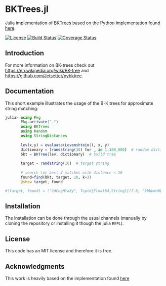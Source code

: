 # BKTrees.jl

Julia implementation of [BKTrees](https://en.wikipedia.org/wiki/BK-tree) based on the Python implementation found [here](https://github.com/Jetsetter/pybktree).

[![License](http://img.shields.io/badge/license-MIT-brightgreen.svg?style=flat)](LICENSE.md)
[![Build Status](https://travis-ci.org/zgornel/BKTrees.jl.svg?branch=master)](https://travis-ci.org/zgornel/BKTrees.jl)
[![Coverage Status](https://coveralls.io/repos/github/zgornel/BKTrees.jl/badge.svg?branch=master)](https://coveralls.io/github/zgornel/BKTrees.jl?branch=master)



## Introduction

For more information on BK-trees check out https://en.wikipedia.org/wiki/BK-tree and https://github.com/Jetsetter/pybktree.

## Documentation

 This short example illustrates the usage of the B-K trees for approximate string matching:
```julia
julia> using Pkg
       Pkg.activate(".")
       using BKTrees
       using Random
       using StringDistances
       
       lev(x,y) = evaluate(Levenshtein(), x, y)
       dictionary = [randstring(10) for _ in 1:100_000]  # random dictionary
       bkt = BKTree(lev, dictionary)  # build tree
       
       target = randstring(10)  # target string
       
       # search for best 3 matches with distance < 10
       found=find(bkt, target, 10, k=3) 
       @show target, found

#(target, found) = ("3dCngHYaXy", Tuple{Float64,String}[(7.0, "9bbbmnUDOZ"), (7.0, "hbYZP7bmb5"), (7.0, "jDbjzOTbbR")])
```

## Installation

The installation can be done through the usual channels (manually by cloning the repository or installing it though the julia `REPL`).



## License

This code has an MIT license and therefore it is free.



## Acknowledgments

This work is heavily based on the implementation found [here](https://github.com/Jetsetter/pybktree)

